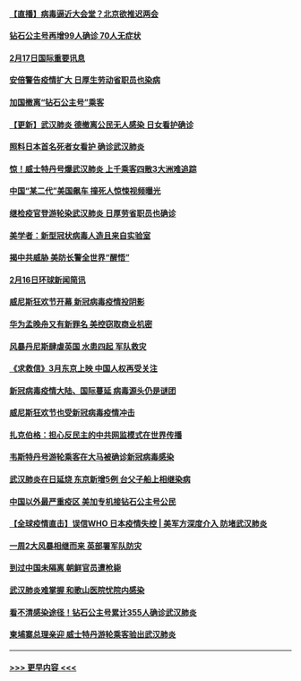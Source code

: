 #### [【直播】病毒逼近大会堂？北京欲推迟两会](../pages/prog202/a102779191.md?t=02172233) 
#### [钻石公主号再增99人确诊 70人无症状](../pages/prog202/a102779137.md?t=02172233) 
#### [2月17日国际重要讯息](../pages/prog202/a102779069.md?t=02172233) 
#### [安倍警告疫情扩大 日厚生劳动省职员也染病](../pages/prog202/a102779077.md?t=02172233) 
#### [加国撤离“钻石公主号”乘客](../pages/prog202/a102779071.md?t=02172233) 
#### [【更新】武汉肺炎 德撤离公民无人感染 日女看护确诊](../pages/prog202/a102770740.md?t=02172233) 
#### [照料日本首名死者女看护 确诊武汉肺炎](../pages/prog202/a102778947.md?t=02172233) 
#### [惊！威士特丹号爆武汉肺炎 上千乘客四散3大洲难追踪](../pages/prog202/a102778921.md?t=02172233) 
#### [中国“某二代”美国飙车 撞死人惊悚视频曝光](../pages/prog202/a102778919.md?t=02172233) 
#### [继检疫官登游轮染武汉肺炎 日厚劳省职员也确诊](../pages/prog202/a102778913.md?t=02172233) 
#### [美学者：新型冠状病毒人造且来自实验室](../pages/prog202/a102778911.md?t=02172233) 
#### [揭中共威胁 美防长警全世界“醒悟”](../pages/prog202/a102778738.md?t=02172233) 
#### [2月16日环球新闻简讯](../pages/prog202/a102778702.md?t=02172233) 
#### [威尼斯狂欢节开幕 新冠病毒疫情投阴影](../pages/prog202/a102778707.md?t=02172233) 
#### [华为孟晚舟又有新罪名 美控窃取商业机密](../pages/prog202/a102778677.md?t=02172233) 
#### [风暴丹尼斯肆虐英国 水患四起 军队救灾](../pages/prog202/a102778679.md?t=02172233) 
#### [《求救信》3月东京上映 中国人权再受关注](../pages/prog202/a102778650.md?t=02172233) 
#### [新冠病毒疫情大陆、国际蔓延 病毒源头仍是谜团](../pages/prog202/a102778602.md?t=02172233) 
#### [威尼斯狂欢节也受新冠病毒疫情冲击](../pages/prog202/a102778596.md?t=02172233) 
#### [扎克伯格：担心反民主的中共网监模式在世界传播](../pages/prog202/a102778585.md?t=02172233) 
#### [韦斯特丹号游轮乘客在大马被确诊新冠病毒感染](../pages/prog202/a102778559.md?t=02172233) 
#### [武汉肺炎在日延烧 东京新增5例 台父子船上相继染病](../pages/prog202/a102778538.md?t=02172233) 
#### [中国以外最严重疫区 美加专机接钻石公主号公民](../pages/prog202/a102778473.md?t=02172233) 
#### [【全球疫情直击】误信WHO 日本疫情失控 | 美军方深度介入 防堵武汉肺炎](../pages/prog202/a102778478.md?t=02172233) 
#### [一周2大风暴相继而来 英部署军队防灾](../pages/prog202/a102778447.md?t=02172233) 
#### [到过中国未隔离 朝鲜官员遭枪毙](../pages/prog202/a102778383.md?t=02172233) 
#### [武汉肺炎难掌握 和歌山医院忧院内感染](../pages/prog202/a102778376.md?t=02172233) 
#### [看不清感染途径！钻石公主号累计355人确诊武汉肺炎](../pages/prog202/a102778335.md?t=02172233) 
#### [柬埔寨总理亲迎 威士特丹游轮乘客验出武汉肺炎](../pages/prog202/a102777842.md?t=02172233) 

----
#### [ >>> 更早内容 <<< ](../indexes/prog202-earlier.md)
